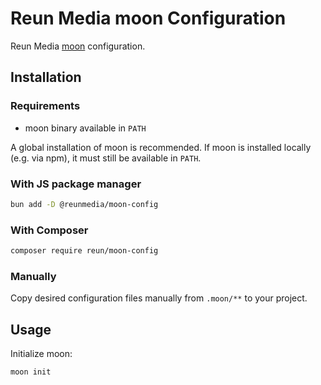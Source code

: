 # Reun Media moon Configuration

Reun Media [moon](https://moonrepo.dev/moon) configuration.

## Installation

### Requirements

- moon binary available in `PATH`

A global installation of moon is recommended. If moon is installed locally (e.g.
via npm), it must still be available in `PATH`.

### With JS package manager

```sh
bun add -D @reunmedia/moon-config
```

### With Composer

```sh
composer require reun/moon-config
```

### Manually

Copy desired configuration files manually from `.moon/**` to your project.

## Usage

Initialize moon:

```sh
moon init
```
